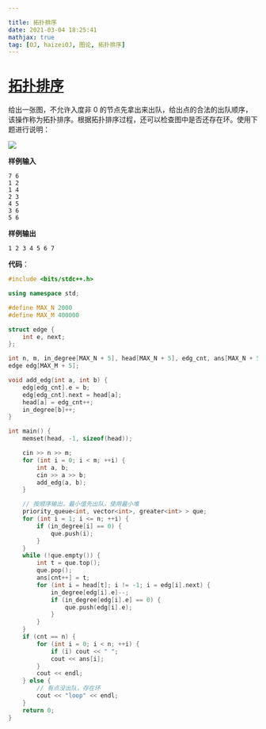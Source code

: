 ```yaml
---

title: 拓扑排序
date: 2021-03-04 18:25:41
mathjax: true
tag: [OJ, haizeiOJ, 图论, 拓扑排序]
---
```


# [拓扑排序](http://oj.haizeix.com/problem/641)

给出一张图，不允许入度非 0 的节点先拿出来出队，给出点的合法的出队顺序，该操作称为拓扑排序。根据拓扑排序过程，还可以检查图中是否还存在环。使用下题进行说明：

![](https://hauk-blog.oss-cn-hangzhou.aliyuncs.com/blogimage-20210304191913922.png)

**样例输入**

```
7 6
1 2
1 4
2 3
4 5
3 6
5 6
```

**样例输出**

```
1 2 3 4 5 6 7
```

**代码**：

```cpp
#include <bits/stdc++.h>

using namespace std;

#define MAX_N 2000
#define MAX_M 400000

struct edge {
    int e, next;
};

int n, m, in_degree[MAX_N + 5], head[MAX_N + 5], edg_cnt, ans[MAX_N + 5], cnt;
edge edg[MAX_M + 5];

void add_edg(int a, int b) {
    edg[edg_cnt].e = b;
    edg[edg_cnt].next = head[a];
    head[a] = edg_cnt++;
    in_degree[b]++;
}

int main() {
    memset(head, -1, sizeof(head));

    cin >> n >> m;
    for (int i = 0; i < m; ++i) {
        int a, b;
        cin >> a >> b;
        add_edg(a, b);
    }

    // 按顺序输出，最小值先出队，使用最小堆
    priority_queue<int, vector<int>, greater<int> > que;
    for (int i = 1; i <= n; ++i) {
        if (in_degree[i] == 0) {
            que.push(i);
        }
    }
    while (!que.empty()) {
        int t = que.top(); 
        que.pop();
        ans[cnt++] = t;
        for (int i = head[t]; i != -1; i = edg[i].next) {
            in_degree[edg[i].e]--;
            if (in_degree[edg[i].e] == 0) {
                que.push(edg[i].e);
            }
        }
    }
    if (cnt == n) {
        for (int i = 0; i < n; ++i) {
            if (i) cout << " ";
            cout << ans[i]; 
        }
        cout << endl;
    } else {
        // 有点没出队，存在环
        cout << "loop" << endl;
    }
    return 0;
}
```




